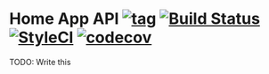 # Home App API [![tag](https://img.shields.io/github/tag/namelivia/home-app-api.svg)](https://github.com/namelivia/home-app-api/releases) [![Build Status](https://travis-ci.com/namelivia/home-app-api.svg?branch=master)](https://travis-ci.com/namelivia/home-app-api) [![StyleCI](https://github.styleci.io/repos/256973665/shield?branch=master)](https://github.styleci.io/repos/256973665) [![codecov](https://codecov.io/gh/namelivia/home-app-api/branch/master/graph/badge.svg)](https://codecov.io/gh/namelivia/home-app-api)

TODO: Write this
